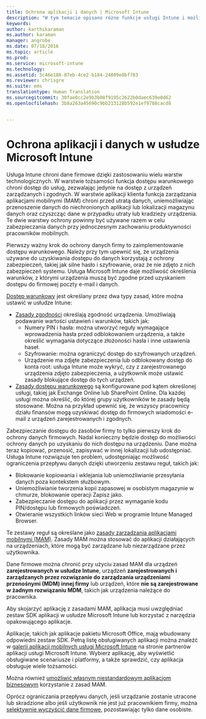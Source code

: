 ```yaml
---
title: Ochrona aplikacji i danych | Microsoft Intune
description: "W tym temacie opisano różne funkcje usługi Intune i możliwości, które są dostępne, aby chronić aplikacje i dane firmy."
keywords: 
author: karthikaraman
ms.author: karaman
manager: angrobe
ms.date: 07/18/2016
ms.topic: article
ms.prod: 
ms.service: microsoft-intune
ms.technology: 
ms.assetid: 5c46e188-87eb-4ce2-b184-24809e8bf783
ms.reviewer: chrisgre
ms.suite: ems
translationtype: Human Translation
ms.sourcegitcommit: 30fae0cc2e9b3b08f9195c2622b0daec639e0d62
ms.openlocfilehash: 3b8a263a45690c9bb213128b592e1ef9788cacd8


---
```


# <a name="protect-apps-and-data-with-microsoft-intune"></a>Ochrona aplikacji i danych w usłudze Microsoft Intune


Usługa Intune chroni dane firmowe dzięki zastosowaniu wielu warstw technologicznych.  W warstwie tożsamości funkcja dostępu warunkowego chroni dostęp do usług, zezwalając jedynie na dostęp z urządzeń zarządzanych i zgodnych.  W warstwie aplikacji klienta funkcja zarządzania aplikacjami mobilnymi (MAM) chroni przed utratą danych, uniemożliwiając przenoszenie danych do niechronionych aplikacji lub lokalizacji magazynu danych oraz czyszcząc dane w przypadku utraty lub kradzieży urządzenia.  Te dwie warstwy ochrony powinny być używane razem w celu zabezpieczania danych przy jednoczesnym zachowaniu produktywności pracowników mobilnych.

Pierwszy ważny krok do ochrony danych firmy to zaimplementowanie dostępu warunkowego. Należy przy tym upewnić się, że urządzenia używane do uzyskiwania dostępu do danych korzystają z ochrony zabezpieczeń, takiej jak silne hasło i szyfrowanie, oraz że nie zdjęto z nich zabezpieczeń systemu. Usługa Microsoft Intune daje możliwość określenia warunków, z którymi urządzenia muszą być zgodne przed uzyskaniem dostępu do firmowej poczty e-mail i danych.

[Dostęp warunkowy](restrict-access-to-email-and-o365-services-with-microsoft-intune.md) jest określany przez dwa typy zasad, które można ustawić w usłudze Intune:
- [Zasady zgodności](introduction-to-device-compliance-policies-in-microsoft-intune.md) określają zgodność urządzenia. Umożliwiają podawanie wartości ustawień i warunków, takich jak:
  - Numery PIN i hasła: można utworzyć reguły wymagające wprowadzenia hasła przed odblokowaniem urządzenia, a także określić wymagania dotyczące złożoności hasła i inne ustawienia haseł.
  - Szyfrowanie: można ograniczyć dostęp do szyfrowanych urządzeń.
  - Urządzenie ma zdjęte zabezpieczenia lub odblokowany dostęp do konta root: usługa Intune może wykryć, czy z zarejestrowanego urządzenia zdjęto zabezpieczenia, a użytkownik może ustawić zasady blokujące dostęp do tych urządzeń.
- [Zasady dostępu warunkowego](restrict-access-to-email-and-o365-services-with-microsoft-intune.md) są konfigurowane pod kątem określonej usługi, takiej jak Exchange Online lub SharePoint Online. Dla każdej usługi można określić, do której grupy użytkowników te zasady będą stosowane. Można na przykład upewnić się, że wszyscy pracownicy działu finansów mogą uzyskiwać dostęp do firmowych wiadomości e-mail z urządzeń zarejestrowanych i zgodnych.

Zabezpieczanie dostępu do zasobów firmy to tylko pierwszy krok do ochrony danych firmowych. Nadal konieczny będzie dostęp do możliwości ochrony danych po uzyskaniu do nich dostępu na urządzeniu. Dane można teraz kopiować, przenosić, zapisywać w innej lokalizacji lub udostępniać. Usługa Intune rozwiązuje ten problem, udostępniając możliwość ograniczenia przepływu danych dzięki utworzeniu zestawu reguł, takich jak:
- Blokowanie kopiowania i wklejania lub uniemożliwianie przesyłania danych poza kontekstem służbowym.
- Uniemożliwianie tworzenia kopii zapasowej w osobistym magazynie w chmurze, blokowanie operacji Zapisz jako.
- Zabezpieczanie dostępu do aplikacji przez wymaganie kodu PIN/dostępu lub firmowych poświadczeń.
- Otwieranie wszystkich linków sieci Web w programie Intune Managed Browser.

Te zestawy reguł są określane jako [zasady zarządzania aplikacjami mobilnymi (MAM)](protect-app-data-using-mobile-app-management-policies-with-microsoft-intune.md).  Zasady MAM można stosować do aplikacji działających na urządzeniach, które mogą być zarządzane lub niezarządzane przez użytkownika.  

Dane firmowe można chronić przy użyciu zasad MAM dla urządzeń **zarejestrowanych w usłudze Intune**, urządzeń **zarejestrowanych i zarządzanych przez rozwiązanie do zarządzania urządzeniami przenośnymi (MDM) innej firmy** lub urządzeń, które **nie są zarejestrowane w żadnym rozwiązaniu MDM**, takich jak urządzenia należące do pracownika.

Aby skojarzyć aplikację z zasadami MAM, aplikacja musi uwzględniać zestaw SDK aplikacji w usłudze Microsoft Intune lub korzystać z narzędzia opakowującego aplikacje.

Aplikacje, takich jak aplikacje pakietu Microsoft Office, mają wbudowany odpowiedni zestaw SDK. Pełną listę obsługiwanych aplikacji można znaleźć w [galerii aplikacji mobilnych usługi Microsoft Intune](https://www.microsoft.com/en-us/cloud-platform/microsoft-intune-apps) na stronie partnerów aplikacji usługi Microsoft Intune. Wybierz aplikację, aby wyświetlić obsługiwane scenariusze i platformy, a także sprawdzić, czy aplikacja obsługuje wiele tożsamości.

Można również [umożliwić własnym niestandardowym aplikacjom biznesowym](decide-how-to-prepare-apps-for-mobile-application-management-with-microsoft-intune.md) korzystanie z zasad MAM.

Oprócz ograniczania przepływu danych, jeśli urządzanie zostanie utracone lub skradzione albo jeśli użytkownik nie jest już pracownikiem firmy, można [selektywnie wyczyścić dane firmowe](wipe-managed-company-app-data-with-microsoft-intune.md), pozostawiając tylko dane osobiste.



<!--HONumber=Nov16_HO1-->


